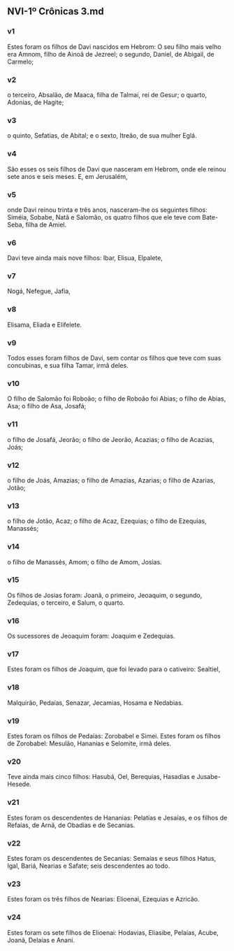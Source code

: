 ## NVI-1º Crônicas 3.md
### v1
 Estes foram os filhos de Davi nascidos em Hebrom: O seu filho mais velho era Amnom, filho de Ainoã de Jezreel; o segundo, Daniel, de Abigail, de Carmelo;
### v2
 o terceiro, Absalão, de Maaca, filha de Talmai, rei de Gesur; o quarto, Adonias, de Hagite;
### v3
 o quinto, Sefatias, de Abital; e o sexto, Itreão, de sua mulher Eglá.
### v4
 São esses os seis filhos de Davi que nasceram em Hebrom, onde ele reinou sete anos e seis meses. E, em Jerusalém,
### v5
 onde Davi reinou trinta e três anos, nasceram-lhe os seguintes filhos: Siméia, Sobabe, Natã e Salomão, os quatro filhos que ele teve com Bate-Seba, filha de Amiel.
### v6
 Davi teve ainda mais nove filhos: Ibar, Elisua, Elpalete,
### v7
 Nogá, Nefegue, Jafia,
### v8
 Elisama, Eliada e Elifelete.
### v9
 Todos esses foram filhos de Davi, sem contar os filhos que teve com suas concubinas, e sua filha Tamar, irmã deles.
### v10
 O filho de Salomão foi Roboão; o filho de Roboão foi Abias; o filho de Abias, Asa; o filho de Asa, Josafá;
### v11
 o filho de Josafá, Jeorão; o filho de Jeorão, Acazias; o filho de Acazias, Joás;
### v12
 o filho de Joás, Amazias; o filho de Amazias, Azarias; o filho de Azarias, Jotão;
### v13
 o filho de Jotão, Acaz; o filho de Acaz, Ezequias; o filho de Ezequias, Manassés;
### v14
 o filho de Manassés, Amom; o filho de Amom, Josias.
### v15
 Os filhos de Josias foram: Joanã, o primeiro, Jeoaquim, o segundo, Zedequias, o terceiro, e Salum, o quarto.
### v16
 Os sucessores de Jeoaquim foram: Joaquim e Zedequias.
### v17
 Estes foram os filhos de Joaquim, que foi levado para o cativeiro: Sealtiel,
### v18
 Malquirão, Pedaías, Senazar, Jecamias, Hosama e Nedabias.
### v19
 Estes foram os filhos de Pedaías: Zorobabel e Simei. Estes foram os filhos de Zorobabel: Mesulão, Hananias e Selomite, irmã deles.
### v20
 Teve ainda mais cinco filhos: Hasubá, Oel, Berequias, Hasadias e Jusabe-Hesede.
### v21
 Estes foram os descendentes de Hananias: Pelatias e Jesaías, e os filhos de Refaías, de Arnã, de Obadias e de Secanias.
### v22
 Estes foram os descendentes de Secanias: Semaías e seus filhos Hatus, Igal, Bariá, Nearias e Safate; seis descendentes ao todo.
### v23
 Estes foram os três filhos de Nearias: Elioenai, Ezequias e Azricão.
### v24
 Estes foram os sete filhos de Elioenai: Hodavias, Eliasibe, Pelaías, Acube, Joanã, Delaías e Anani.
